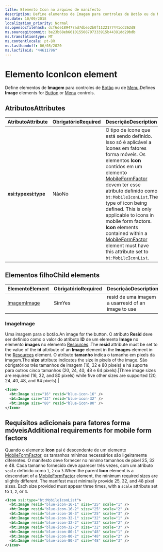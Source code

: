 ```yaml
---
title: Elemento Icon no arquivo de manifesto
description: Define elementos de Imagem para controles de Botão ou de Menu.
ms.date: 10/09/2018
localization_priority: Normal
ms.openlocfilehash: dcf6de189477ad7dbe52b0f1122177441cd262d8
ms.sourcegitcommit: be23b68eb661015508797333915b44381dd29bdb
ms.translationtype: MT
ms.contentlocale: pt-BR
ms.lasthandoff: 06/08/2020
ms.locfileid: "44611796"
---
```

# <a name="icon-element"></a><span data-ttu-id="30ce4-103">Elemento Icon</span><span class="sxs-lookup"><span data-stu-id="30ce4-103">Icon element</span></span>

<span data-ttu-id="30ce4-104">Define elementos de **Imagem** para controles de [Botão](control.md#button-control) ou de [Menu](control.md#menu-dropdown-button-controls).</span><span class="sxs-lookup"><span data-stu-id="30ce4-104">Defines **Image** elements for [Button](control.md#button-control) or [Menu](control.md#menu-dropdown-button-controls) controls.</span></span>

## <a name="attributes"></a><span data-ttu-id="30ce4-105">Atributos</span><span class="sxs-lookup"><span data-stu-id="30ce4-105">Attributes</span></span>

|  <span data-ttu-id="30ce4-106">Atributo</span><span class="sxs-lookup"><span data-stu-id="30ce4-106">Attribute</span></span>  |  <span data-ttu-id="30ce4-107">Obrigatório</span><span class="sxs-lookup"><span data-stu-id="30ce4-107">Required</span></span>  |  <span data-ttu-id="30ce4-108">Descrição</span><span class="sxs-lookup"><span data-stu-id="30ce4-108">Description</span></span>  |
|:-----|:-----|:-----|
|  <span data-ttu-id="30ce4-109">**xsi:type**</span><span class="sxs-lookup"><span data-stu-id="30ce4-109">**xsi:type**</span></span>  |  <span data-ttu-id="30ce4-110">Não</span><span class="sxs-lookup"><span data-stu-id="30ce4-110">No</span></span>  | <span data-ttu-id="30ce4-p101">O tipo de ícone que está sendo definido. Isso só é aplicável a ícones em fatores forma móveis. Os elementos **Icon** contidos em um elemento [MobileFormFactor](mobileformfactor.md) devem ter esse atributo definido como `bt:MobileIconList`.</span><span class="sxs-lookup"><span data-stu-id="30ce4-p101">The type of icon being defined. This is only applicable to icons in mobile form factors. **Icon** elements contained within a [MobileFormFactor](mobileformfactor.md) element must have this attribute set to `bt:MobileIconList`.</span></span> |

## <a name="child-elements"></a><span data-ttu-id="30ce4-114">Elementos filho</span><span class="sxs-lookup"><span data-stu-id="30ce4-114">Child elements</span></span>

|  <span data-ttu-id="30ce4-115">Elemento</span><span class="sxs-lookup"><span data-stu-id="30ce4-115">Element</span></span> |  <span data-ttu-id="30ce4-116">Obrigatório</span><span class="sxs-lookup"><span data-stu-id="30ce4-116">Required</span></span>  |  <span data-ttu-id="30ce4-117">Descrição</span><span class="sxs-lookup"><span data-stu-id="30ce4-117">Description</span></span>  |
|:-----|:-----|:-----|
|  [<span data-ttu-id="30ce4-118">Imagem</span><span class="sxs-lookup"><span data-stu-id="30ce4-118">Image</span></span>](#image)        | <span data-ttu-id="30ce4-119">Sim</span><span class="sxs-lookup"><span data-stu-id="30ce4-119">Yes</span></span> |   <span data-ttu-id="30ce4-120">resid de uma imagem a usar</span><span class="sxs-lookup"><span data-stu-id="30ce4-120">resid of an image to use</span></span>         |

### <a name="image"></a><span data-ttu-id="30ce4-121">Image</span><span class="sxs-lookup"><span data-stu-id="30ce4-121">Image</span></span>

<span data-ttu-id="30ce4-122">Uma imagem para o botão.</span><span class="sxs-lookup"><span data-stu-id="30ce4-122">An image for the button.</span></span> <span data-ttu-id="30ce4-123">O atributo **Resid** deve ser definido como o valor do atributo **ID** de um elemento **Image** no elemento **images** no elemento [Resources](resources.md) .</span><span class="sxs-lookup"><span data-stu-id="30ce4-123">The **resid** attribute must be set to the value of the **id** attribute of an **Image** element in the **Images** element in the [Resources](resources.md) element.</span></span> <span data-ttu-id="30ce4-124">O atributo **tamanho** indica o tamanho em pixels da imagem.</span><span class="sxs-lookup"><span data-stu-id="30ce4-124">The **size** attribute indicates the size in pixels of the image.</span></span> <span data-ttu-id="30ce4-125">São obrigatórios três tamanhos de imagem (16, 32 e 80 pixels) e há suporte para outros cinco tamanhos (20, 24, 40, 48 e 64 pixels).|</span><span class="sxs-lookup"><span data-stu-id="30ce4-125">Three image sizes are required (16, 32, and 80 pixels) while five other sizes are supported (20, 24, 40, 48, and 64 pixels).|</span></span>

```xml
<Icon>
  <bt:Image size="16" resid="blue-icon-16" />
  <bt:Image size="32" resid="blue-icon-32" />
  <bt:Image size="80" resid="blue-icon-80" />
</Icon>
```

## <a name="additional-requirements-for-mobile-form-factors"></a><span data-ttu-id="30ce4-126">Requisitos adicionais para fatores forma móveis</span><span class="sxs-lookup"><span data-stu-id="30ce4-126">Additional requirements for mobile form factors</span></span>

<span data-ttu-id="30ce4-p103">Quando o elemento **Icon** pai é descendente de um elemento [MobileFormFactor](mobileformfactor.md), os tamanhos mínimos necessários são ligeiramente diferentes. O manifesto deve fornecer no mínimo tamanhos de pixel 25, 32 e 48. Cada tamanho fornecido deve aparecer três vezes, com um atributo `scale` definido como `1`, `2` ou `3`.</span><span class="sxs-lookup"><span data-stu-id="30ce4-p103">When the parent **Icon** element is a descendant of a [MobileFormFactor](mobileformfactor.md) element, the minimum required sizes are slightly different. The manifest must minimally provide 25, 32, and 48 pixel sizes. Each size provided must appear three times, with a `scale` attribute set to `1`, `2`, or `3`.</span></span>

```xml
<Icon xsi:type="bt:MobileIconList">
  <bt:Image resid="blue-icon-16-1" size="25" scale="1" />
  <bt:Image resid="blue-icon-16-2" size="25" scale="2" />
  <bt:Image resid="blue-icon-16-3" size="25" scale="3" />
  <bt:Image resid="blue-icon-32-1" size="32" scale="1" />
  <bt:Image resid="blue-icon-32-2" size="32" scale="2" />
  <bt:Image resid="blue-icon-32-3" size="32" scale="3" />
  <bt:Image resid="blue-icon-80-1" size="48" scale="1" />
  <bt:Image resid="blue-icon-80-2" size="48" scale="2" />
  <bt:Image resid="blue-icon-80-3" size="48" scale="3" />
</Icon>
```
